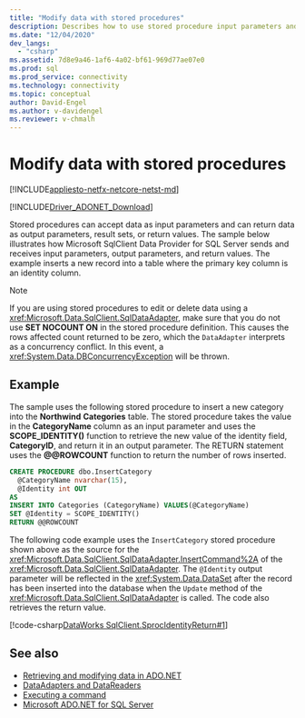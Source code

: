 ```yaml
---
title: "Modify data with stored procedures"
description: Describes how to use stored procedure input parameters and output parameters to insert a row in a database, returning a new identity value.
ms.date: "12/04/2020"
dev_langs: 
  - "csharp"
ms.assetid: 7d8e9a46-1af6-4a02-bf61-969d77ae07e0
ms.prod: sql
ms.prod_service: connectivity
ms.technology: connectivity
ms.topic: conceptual
author: David-Engel
ms.author: v-davidengel
ms.reviewer: v-chmalh
---
```

# Modify data with stored procedures

[!INCLUDE[appliesto-netfx-netcore-netst-md](../../includes/appliesto-netfx-netcore-netst-md.md)]

[!INCLUDE[Driver_ADONET_Download](../../includes/driver_adonet_download.md)]

Stored procedures can accept data as input parameters and can return data as output parameters, result sets, or return values. The sample below illustrates how Microsoft SqlClient Data Provider for SQL Server sends and receives input parameters, output parameters, and return values. The example inserts a new record into a table where the primary key column is an identity column.

> [!NOTE]
> If you are using stored procedures to edit or delete data using a <xref:Microsoft.Data.SqlClient.SqlDataAdapter>, make sure that you do not use **SET NOCOUNT ON** in the stored procedure definition. This causes the rows affected count returned to be zero, which the `DataAdapter` interprets as a concurrency conflict. In this event, a <xref:System.Data.DBConcurrencyException> will be thrown.

## Example

The sample uses the following stored procedure to insert a new category into the **Northwind** **Categories** table. The stored procedure takes the value in the **CategoryName** column as an input parameter and uses the **SCOPE_IDENTITY()** function to retrieve the new value of the identity field, **CategoryID**, and return it in an output parameter. The RETURN statement uses the **\@\@ROWCOUNT** function to return the number of rows inserted.

```sql
CREATE PROCEDURE dbo.InsertCategory  
  @CategoryName nvarchar(15),  
  @Identity int OUT  
AS  
INSERT INTO Categories (CategoryName) VALUES(@CategoryName)  
SET @Identity = SCOPE_IDENTITY()  
RETURN @@ROWCOUNT  
```  

The following code example uses the `InsertCategory` stored procedure shown above as the source for the <xref:Microsoft.Data.SqlClient.SqlDataAdapter.InsertCommand%2A> of the <xref:Microsoft.Data.SqlClient.SqlDataAdapter>. The `@Identity` output parameter will be reflected in the <xref:System.Data.DataSet> after the record has been inserted into the database when the `Update` method of the <xref:Microsoft.Data.SqlClient.SqlDataAdapter> is called. The code also retrieves the return value.

[!code-csharp[DataWorks SqlClient.SprocIdentityReturn#1](~/../sqlclient/doc/samples/SqlDataAdapter_SPIdentityReturn.cs#1)]

## See also

- [Retrieving and modifying data in ADO.NET](retrieving-modifying-data.md)
- [DataAdapters and DataReaders](dataadapters-datareaders.md)
- [Executing a command](execute-command.md)
- [Microsoft ADO.NET for SQL Server](microsoft-ado-net-sql-server.md)
